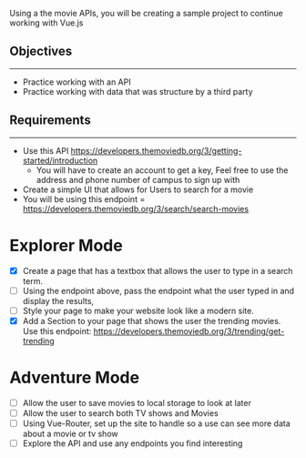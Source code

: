 Using a the movie APIs, you will be creating a sample project to continue working with Vue.js

## Objectives ##
- - - - - - - -
* Practice working with an API
* Practice working with data that was structure by a third party
## Requirements ##
- - - - - - - - -
* Use this API https://developers.themoviedb.org/3/getting-started/introduction
   * You will have to create an account to get a key, Feel free to use the address and phone number of campus to sign up with
* Create a simple UI that allows for Users to search for a movie
* You will be using this endpoint = https://developers.themoviedb.org/3/search/search-movies
# Explorer Mode #
- [X] Create a page that has a textbox that allows the user to type in a search term.
- [ ] Using the endpoint above, pass the endpoint what the user typed in and display the results,
- [ ] Style your page to make your website look like a modern site.
- [X] Add a Section to your page that shows the user the trending movies. Use this endpoint: https://developers.themoviedb.org/3/trending/get-trending
# Adventure Mode #
- [ ] Allow the user to save movies to local storage to look at later
- [ ] Allow the user to search both TV shows and Movies
- [ ] Using Vue-Router, set up the site to handle so a use can see more data about a movie or tv show
- [ ] Explore the API and use any endpoints you find interesting